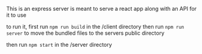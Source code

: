 This is an express server is meant to serve a react app along with an API for it to use 

to run it, first run `npm run build` in the /client directory
then run `npm run server` to move the bundled files to the servers public directory

then run `npm start` in the /server directory
